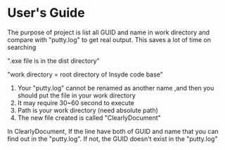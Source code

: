 # User's Guide

The purpose of project is list all GUID and name in work directory and compare with "putty.log" to get real output. This saves a lot of time on searching

".exe file is in the dist directory"

"work directory = root directory of Insyde code base"

1. Your "putty.log" cannot be renamed as another name ,and then you should put the file in your work directory
2. It may require 30~60 second to execute
3. Path is your work directory (need absolute path)
4. The new file created is called "ClearlyDocument"

In ClearlyDocument, If the line have both of GUID and name that you can find out in the "putty.log". If not, the GUID doesn't exist in the "putty.log"
